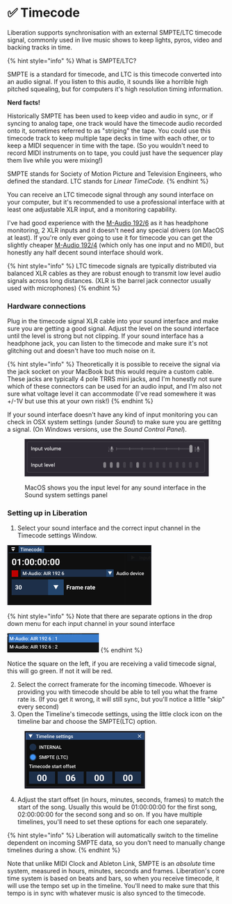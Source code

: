 # ✅ Timecode

Liberation supports synchronisation with an external SMPTE/LTC timecode signal, commonly used in live music shows to keep lights, pyros, video and backing tracks in time.

{% hint style="info" %}
What is SMPTE/LTC?&#x20;

SMPTE is a standard for timecode, and LTC is this timecode converted into an audio signal. If you listen to this audio, it sounds like a horrible high pitched squealing, but for computers it's high resolution timing information.&#x20;

**Nerd facts!**

Historically SMPTE has been used to keep video and audio in sync, or if syncing to analog tape, one track would have the timecode audio recorded onto it, sometimes referred to as "striping" the tape. You could use this timecode track to keep multiple tape decks in time with each other, or to keep a MIDI sequencer in time with the tape. (So you wouldn't need to record MIDI instruments on to tape, you could just have the sequencer play them live while you were mixing!)

SMPTE stands for Society of Motion Picture and Television Engineers, who defined the standard. LTC stands for _Linear TimeCode._&#x20;
{% endhint %}

You can receive an LTC timecode signal through any sound interface on your computer, but it's recommended to use a professional interface with at least one adjustable XLR input, and a monitoring capability.&#x20;

I've had good experience with the [M-Audio 192/6](https://www.m-audio.com/audio-midi-interfaces/air-192-6.html) as it has headphone monitoring, 2 XLR inputs and it doesn't need any special drivers (on MacOS at least).  If you're only ever going to use it for timecode you can get the slightly cheaper [M-Audio 192/4](https://www.m-audio.com/audio-midi-interfaces/air-192-4.html) (which only has one input and no MIDI), but honestly any half decent sound interface should work.&#x20;

{% hint style="info" %}
LTC timecode signals are typically distributed via balanced XLR cables as they are robust enough to transmit low level audio signals across long distances. (XLR is the barrel jack connector usually used with microphones)
{% endhint %}

### Hardware connections

Plug in the timecode signal XLR cable into your sound interface and make sure you are getting a good signal. Adjust the level on the sound interface until the level is strong but not clipping. If your sound interface has a headphone jack, you can listen to the timecode and make sure it's not glitching out and doesn't have too much noise on it.&#x20;

{% hint style="info" %}
Theoretically it is possible to receive the signal via the jack socket on your MacBook but this would require a custom cable. These jacks are typically 4 pole TRRS mini jacks, and I'm honestly not sure which of these connectors can be used for an audio input, and I'm also not sure what voltage level it can accommodate (I've read somewhere it was +/-1V but use this at your own risk!)
{% endhint %}

If your sound interface doesn't have any kind of input monitoring you can check in OSX system settings (under _Sound_) to make sure you are gettitng a signal. (On Windows versions, use the _Sound Control Panel_).&#x20;

<figure><img src=".gitbook/assets/Screenshot 2025-03-12 at 11.48.03.png" alt=""><figcaption><p>MacOS shows you the input level for any sound interface in the Sound system settings panel</p></figcaption></figure>

### Setting up in Liberation

1. Select your sound interface and the correct input channel in the Timecode settings Window.  &#x20;

![](<.gitbook/assets/Screenshot 2025-03-12 at 12.13.40.png>)

{% hint style="info" %}
Note that there are separate options in the drop down menu for each input channel in your sound interface

![](<.gitbook/assets/Screenshot 2025-03-12 at 12.17.11.png>)
{% endhint %}

Notice the square on the left, if you are receiving a valid timecode signal, this will go green. If not it will be red.&#x20;

2. Select the correct framerate for the incoming timecode. Whoever is providing you with timecode should be able to tell you what the frame rate is. (If you get it wrong, it will still sync, but you'll notice a little "skip" every second)
3. Open the Timeline's timecode settings, using the little clock icon on the timeline bar and choose the SMPTE(LTC) option.

<figure><img src=".gitbook/assets/Screenshot 2025-03-12 at 12.22.43.png" alt=""><figcaption></figcaption></figure>

4. Adjust the start offset (in hours, minutes, seconds, frames) to match the start of the song. Usually this would be 01:00:00:00 for the first song, 02:00:00:00 for the second song and so on. If you have multiple timelines, you'll need to set these options for each one separately.&#x20;

{% hint style="info" %}
Liberation will automatically switch to the timeline dependent on incoming SMPTE data, so you don't need to manually change timelines during a show.&#x20;
{% endhint %}

Note that unlike MIDI Clock and Ableton Link, SMPTE is an _absolute_ time system, measured in hours, minutes, seconds and frames. Liberation's core time system is based on beats and bars, so when you receive timecode, it will use the tempo set up in the timeline. You'll need to make sure that this tempo is in sync with whatever music is also synced to the timecode.&#x20;
